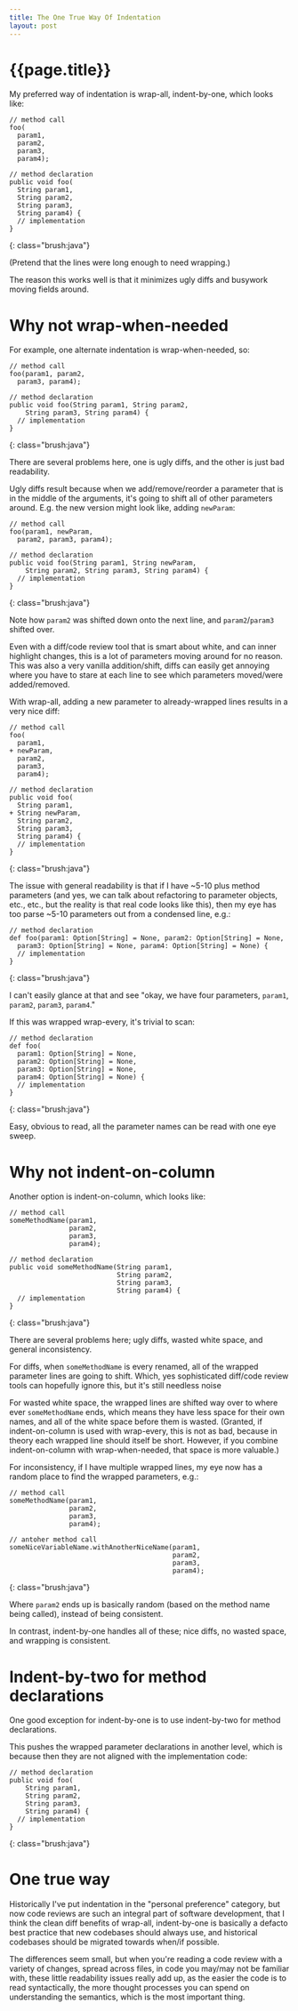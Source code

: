 ```yaml
---
title: The One True Way Of Indentation
layout: post
---
```


{{page.title}}
==============

My preferred way of indentation is wrap-all, indent-by-one, which looks like:

    // method call
    foo(
      param1,
      param2,
      param3,
      param4);

    // method declaration
    public void foo(
      String param1,
      String param2,
      String param3,
      String param4) {
      // implementation
    }
{: class="brush:java"}

(Pretend that the lines were long enough to need wrapping.)

The reason this works well is that it minimizes ugly diffs and busywork moving fields around.

Why not wrap-when-needed
======================

For example, one alternate indentation is wrap-when-needed, so:

    // method call
    foo(param1, param2,
      param3, param4);

    // method declaration
    public void foo(String param1, String param2,
        String param3, String param4) {
      // implementation
    }
{: class="brush:java"}

There are several problems here, one is ugly diffs, and the other is just bad readability.

Ugly diffs result because when we add/remove/reorder a parameter that is in the middle of the arguments, it's going to shift all of other parameters around. E.g. the new version might look like, adding `newParam`:

    // method call
    foo(param1, newParam,
      param2, param3, param4);

    // method declaration
    public void foo(String param1, String newParam,
        String param2, String param3, String param4) {
      // implementation
    }
{: class="brush:java"}

Note how `param2` was shifted down onto the next line, and `param2`/`param3` shifted over.

Even with a diff/code review tool that is smart about white, and can inner highlight changes, this is a lot of parameters moving around for no reason. This was also a very vanilla addition/shift, diffs can easily get annoying where you have to stare at each line to see which parameters moved/were added/removed.

With wrap-all, adding a new parameter to already-wrapped lines results in a very nice diff:

    // method call
    foo(
      param1,
    + newParam,
      param2,
      param3,
      param4);

    // method declaration
    public void foo(
      String param1,
    + String newParam,
      String param2,
      String param3,
      String param4) {
      // implementation
    }
{: class="brush:java"}

The issue with general readability is that if I have ~5-10 plus method parameters (and yes, we can talk about refactoring to parameter objects, etc., etc., but the reality is that real code looks like this), then my eye has too parse ~5-10 parameters out from a condensed line, e.g.:

    // method declaration
    def foo(param1: Option[String] = None, param2: Option[String] = None,
      param3: Option[String] = None, param4: Option[String] = None) {
      // implementation
    }
{: class="brush:java"}

I can't easily glance at that and see "okay, we have four parameters, `param1`, `param2`, `param3`, `param4`."

If this was wrapped wrap-every, it's trivial to scan:

    // method declaration
    def foo(
      param1: Option[String] = None,
      param2: Option[String] = None,
      param3: Option[String] = None,
      param4: Option[String] = None) {
      // implementation
    }
{: class="brush:java"}

Easy, obvious to read, all the parameter names can be read with one eye sweep.

Why not indent-on-column
========================

Another option is indent-on-column, which looks like:

    // method call
    someMethodName(param1,
                   param2,
                   param3,
                   param4);

    // method declaration
    public void someMethodName(String param1,
                               String param2,
                               String param3,
                               String param4) {
      // implementation
    }
{: class="brush:java"}

There are several problems here; ugly diffs, wasted white space, and general inconsistency.

For diffs, when `someMethodName` is every renamed, all of the wrapped parameter lines are going to shift. Which, yes sophisticated diff/code review tools can hopefully ignore this, but it's still needless noise

For wasted white space, the wrapped lines are shifted way over to where ever `someMethodName` ends, which means they have less space for their own names, and all of the white space before them is wasted. (Granted, if indent-on-column is used with wrap-every, this is not as bad, because in theory each wrapped line should itself be short. However, if you combine indent-on-column with wrap-when-needed, that space is more valuable.)

For inconsistency, if I have multiple wrapped lines, my eye now has a random place to find the wrapped parameters, e.g.:

    // method call
    someMethodName(param1,
                   param2,
                   param3,
                   param4);

    // antoher method call
    someNiceVariableName.withAnotherNiceName(param1,
                                             param2,
                                             param3,
                                             param4);

{: class="brush:java"}

Where `param2` ends up is basically random (based on the method name being called), instead of being consistent.

In contrast, indent-by-one handles all of these; nice diffs, no wasted space, and wrapping is consistent.

Indent-by-two for method declarations
=====================================

One good exception for indent-by-one is to use indent-by-two for method declarations.

This pushes the wrapped parameter declarations in another level, which is because then they are not aligned with the implementation code:

    // method declaration
    public void foo(
        String param1,
        String param2,
        String param3,
        String param4) {
      // implementation
    }
{: class="brush:java"}

One true way
============

Historically I've put indentation in the "personal preference" category, but now code reviews are such an integral part of software development, that I think the clean diff benefits of wrap-all, indent-by-one is basically a defacto best practice that new codebases should always use, and historical codebases should be migrated towards when/if possible.

The differences seem small, but when you're reading a code review with a variety of changes, spread across files, in code you may/may not be familiar with, these little readability issues really add up, as the easier the code is to read syntactically, the more thought processes you can spend on understanding the semantics, which is the most important thing.



